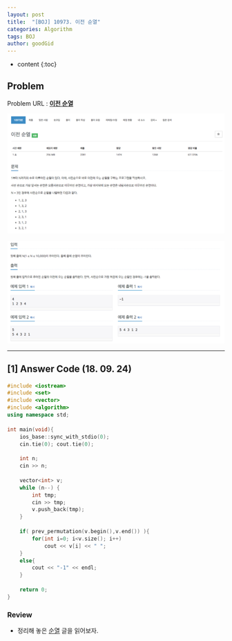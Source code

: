 ```yaml
---
layout: post
title:  "[BOJ] 10973. 이전 순열"
categories: Algorithm
tags: BOJ 
author: goodGid
---
```

* content
{:toc}

## Problem

Problem URL : **[이전 순열](https://www.acmicpc.net/problem/10973)**












![](/assets/img/algorithm/10973_1.png)

![](/assets/img/algorithm/10973_2.png)

---


## [1] Answer Code (18. 09. 24)

``` cpp
#include <iostream>
#include <set>
#include <vector>
#include <algorithm>
using namespace std;

int main(void){
    ios_base::sync_with_stdio(0);
    cin.tie(0); cout.tie(0);
    
    int n;
    cin >> n;
    
    vector<int> v;
    while (n--) {
        int tmp;
        cin >> tmp;
        v.push_back(tmp);
    }
    
    if( prev_permutation(v.begin(),v.end()) ){
        for(int i=0; i<v.size(); i++)
            cout << v[i] << " ";
    }
    else{
        cout << "-1" << endl;
    }
    
    return 0;
}
```

### Review

* 정리해 놓은 [순열]({{site.url}}/Permutation/) 글을 읽어보자.